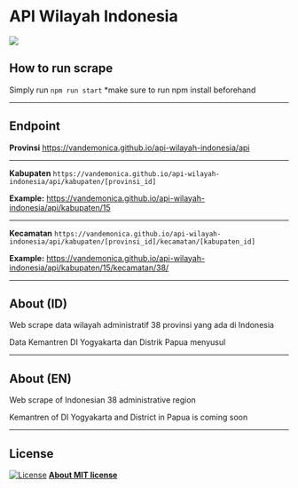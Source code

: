 # API Wilayah Indonesia

![](https://forthebadge.com/images/badges/made-with-javascript.svg)

## **How to run scrape**
Simply run
`
npm run start
`
*make sure to run npm install beforehand

* * *

## **Endpoint**
**Provinsi**
https://vandemonica.github.io/api-wilayah-indonesia/api

* * *

**Kabupaten**
`
https://vandemonica.github.io/api-wilayah-indonesia/api/kabupaten/[provinsi_id]
`

**Example:**
https://vandemonica.github.io/api-wilayah-indonesia/api/kabupaten/15

* * *

**Kecamatan**
`
https://vandemonica.github.io/api-wilayah-indonesia/api/kabupaten/[provinsi_id]/kecamatan/[kabupaten_id]
`

**Example:**
https://vandemonica.github.io/api-wilayah-indonesia/api/kabupaten/15/kecamatan/38/

* * *

## **About (ID)**
Web scrape data wilayah administratif 38 provinsi yang ada di Indonesia

Data Kemantren DI Yogyakarta dan Distrik Papua menyusul

* * *

## **About (EN)**
Web scrape of Indonesian 38 administrative region

Kemantren of DI Yogyakarta and District in Papua is coming soon

* * *

## **License**
[![License](http://img.shields.io/:license-mit-blue.svg?style=flat-square)](http://badges.mit-license.org)
**[About MIT license](http://opensource.org/licenses/mit-license.php)**
